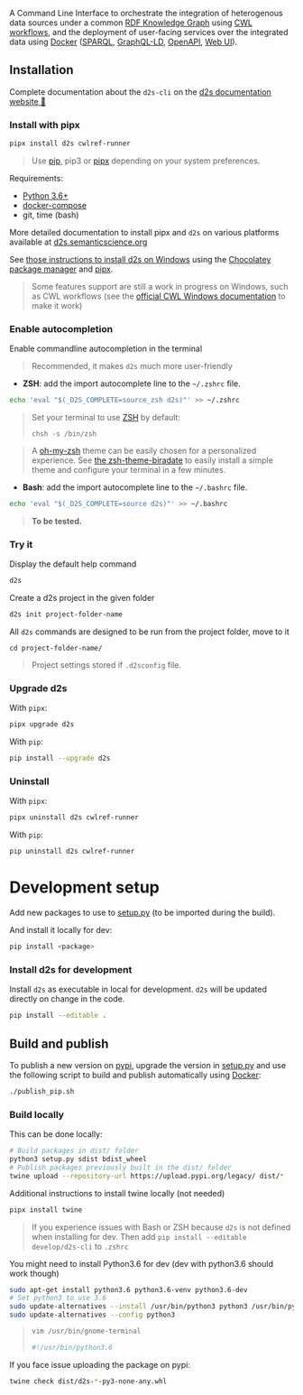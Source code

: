A Command Line Interface to orchestrate the integration of heterogenous data sources under a common [RDF Knowledge Graph](https://www.w3.org/RDF/) using [CWL workflows](https://www.commonwl.org/), and the deployment of user-facing services over the integrated data using [Docker](https://www.docker.com/) ([SPARQL](https://yasgui.triply.cc/), [GraphQL-LD](https://comunica.github.io/Article-ISWC2018-Demo-GraphQlLD/), [OpenAPI](https://www.openapis.org/), [Web UI](https://github.com/MaastrichtU-IDS/into-the-graph)).

## Installation 

Complete documentation about the `d2s-cli` on the [d2s documentation website 📖](https://d2s.semanticscience.org/docs/d2s-installation)

### Install with pipx

```bash
pipx install d2s cwlref-runner
```

> Use [pip](https://pypi.org/project/pip/), pip3 or [pipx](https://pipxproject.github.io/pipx/) depending on your system preferences.

Requirements:

* [Python 3.6+](https://d2s.semanticscience.org/docs/d2s-installation#install-pip)
* [docker-compose](https://docs.docker.com/compose/install/)
* git, time (bash)

More detailed documentation to install pipx and `d2s` on various platforms available at [d2s.semanticscience.org](https://d2s.semanticscience.org/docs/d2s-installation#install-pipx)

See [those instructions to install d2s on Windows](/docs/d2s-installation#install-pipx-on-windows) using the [Chocolatey package manager](https://chocolatey.org/) and [pipx](https://pipxproject.github.io/pipx/). 

> Some features support are still a work in progress on Windows, such as CWL workflows (see the [official CWL Windows documentation](https://github.com/common-workflow-language/cwltool/blob/master/windowsdoc.md) to make it work)

### Enable autocompletion

Enable commandline autocompletion in the terminal

> Recommended, it makes `d2s` much more user-friendly 

* **ZSH**: add the import autocomplete line to the `~/.zshrc` file.

```bash
echo 'eval "$(_D2S_COMPLETE=source_zsh d2s)"' >> ~/.zshrc
```

> Set your terminal to use [ZSH](https://github.com/ohmyzsh/ohmyzsh/wiki/Installing-ZSH) by default:
>
> ```shell
> chsh -s /bin/zsh
> ```

> A [oh-my-zsh](https://ohmyz.sh/) theme can be easily chosen for a personalized experience. See [the zsh-theme-biradate](https://github.com/vemonet/zsh-theme-biradate) to easily install a simple theme and configure your terminal in a few minutes.

* **Bash**: add the import autocomplete line to the `~/.bashrc` file.

```bash
echo 'eval "$(_D2S_COMPLETE=source d2s)"' >> ~/.bashrc
```

> **To be tested.**

### Try it

Display the default help command

```bash
d2s
```

Create a d2s project in the given folder 

```bash
d2s init project-folder-name
```

All `d2s` commands are designed to be run from the project folder, move to it

```shell
cd project-folder-name/
```

> Project settings stored if `.d2sconfig` file.

### Upgrade d2s

With `pipx`:

```bash
pipx upgrade d2s
```

With `pip`:

```bash
pip install --upgrade d2s 
```

### Uninstall

With `pipx`:

```bash
pipx uninstall d2s cwlref-runner
```

With `pip`:

```bash
pip uninstall d2s cwlref-runner
```

# Development setup

Add new packages to use to [setup.py](https://github.com/MaastrichtU-IDS/d2s-cli/blob/master/setup.py#L16) (to be imported during the build). 

And install it locally for dev:

```bash
pip install <package>
```

### Install d2s for development

Install `d2s` as executable in local for development. `d2s` will be updated directly on change in the code.

```bash
pip install --editable .
```

## Build and publish

To publish a new version on [pypi](https://pypi.org/project/d2s/), upgrade the version in [setup.py](https://github.com/MaastrichtU-IDS/d2s-cli/blob/master/setup.py#L6) and use the following script to build and publish automatically using [Docker](https://docs.docker.com/install/):

```bash
./publish_pip.sh
```

### Build locally

This can be done locally:

```bash
# Build packages in dist/ folder
python3 setup.py sdist bdist_wheel
# Publish packages previously built in the dist/ folder
twine upload --repository-url https://upload.pypi.org/legacy/ dist/*
```

Additional instructions to install twine locally (not needed)

```bash
pipx install twine
```

> If you experience issues with Bash or ZSH because `d2s` is not defined when installing for dev. Then add `pip install --editable develop/d2s-cli` to `.zshrc`

You might need to install Python3.6 for dev (dev with python3.6 should work though)

```bash
sudo apt-get install python3.6 python3.6-venv python3.6-dev
# Set python3 to use 3.6
sudo update-alternatives --install /usr/bin/python3 python3 /usr/bin/python3.6 1
sudo update-alternatives --config python3
```

> ```bash
>vim /usr/bin/gnome-terminal
> 
> #!/usr/bin/python3.6
> ```

If you face issue uploading the package on pypi:

```bash
twine check dist/d2s-*-py3-none-any.whl
```
